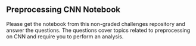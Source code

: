 ## Preprocessing CNN Notebook

Please get the notebook from this non-graded challenges repository and answer the questions. The questions cover topics related to preprocessing on CNN and require you to perform an analysis.
